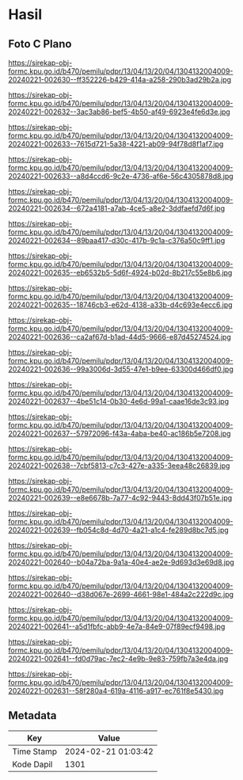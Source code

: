 # Hasil

## Foto C Plano

https://sirekap-obj-formc.kpu.go.id/b470/pemilu/pdpr/13/04/13/20/04/1304132004009-20240221-002630--ff352226-b429-414a-a258-290b3ad29b2a.jpg

https://sirekap-obj-formc.kpu.go.id/b470/pemilu/pdpr/13/04/13/20/04/1304132004009-20240221-002632--3ac3ab86-bef5-4b50-af49-6923e4fe6d3e.jpg

https://sirekap-obj-formc.kpu.go.id/b470/pemilu/pdpr/13/04/13/20/04/1304132004009-20240221-002633--7615d721-5a38-4221-ab09-94f78d8f1af7.jpg

https://sirekap-obj-formc.kpu.go.id/b470/pemilu/pdpr/13/04/13/20/04/1304132004009-20240221-002633--a8d4ccd6-9c2e-4736-af6e-56c4305878d8.jpg

https://sirekap-obj-formc.kpu.go.id/b470/pemilu/pdpr/13/04/13/20/04/1304132004009-20240221-002634--672a4181-a7ab-4ce5-a8e2-3ddfaefd7d6f.jpg

https://sirekap-obj-formc.kpu.go.id/b470/pemilu/pdpr/13/04/13/20/04/1304132004009-20240221-002634--89baa417-d30c-417b-9c1a-c376a50c9ff1.jpg

https://sirekap-obj-formc.kpu.go.id/b470/pemilu/pdpr/13/04/13/20/04/1304132004009-20240221-002635--eb6532b5-5d6f-4924-b02d-8b217c55e8b6.jpg

https://sirekap-obj-formc.kpu.go.id/b470/pemilu/pdpr/13/04/13/20/04/1304132004009-20240221-002635--18746cb3-e62d-4138-a33b-d4c693e4ecc6.jpg

https://sirekap-obj-formc.kpu.go.id/b470/pemilu/pdpr/13/04/13/20/04/1304132004009-20240221-002636--ca2af67d-b1ad-44d5-9666-e87d45274524.jpg

https://sirekap-obj-formc.kpu.go.id/b470/pemilu/pdpr/13/04/13/20/04/1304132004009-20240221-002636--99a3006d-3d55-47e1-b9ee-63300d466df0.jpg

https://sirekap-obj-formc.kpu.go.id/b470/pemilu/pdpr/13/04/13/20/04/1304132004009-20240221-002637--4be51c14-0b30-4e6d-99a1-caae16de3c93.jpg

https://sirekap-obj-formc.kpu.go.id/b470/pemilu/pdpr/13/04/13/20/04/1304132004009-20240221-002637--57972096-f43a-4aba-be40-ac186b5e7208.jpg

https://sirekap-obj-formc.kpu.go.id/b470/pemilu/pdpr/13/04/13/20/04/1304132004009-20240221-002638--7cbf5813-c7c3-427e-a335-3eea48c26839.jpg

https://sirekap-obj-formc.kpu.go.id/b470/pemilu/pdpr/13/04/13/20/04/1304132004009-20240221-002639--e8e6678b-7a77-4c92-9443-8dd43f07b51e.jpg

https://sirekap-obj-formc.kpu.go.id/b470/pemilu/pdpr/13/04/13/20/04/1304132004009-20240221-002639--fb054c8d-4d70-4a21-a1c4-fe289d8bc7d5.jpg

https://sirekap-obj-formc.kpu.go.id/b470/pemilu/pdpr/13/04/13/20/04/1304132004009-20240221-002640--b04a72ba-9a1a-40e4-ae2e-9d693d3e69d8.jpg

https://sirekap-obj-formc.kpu.go.id/b470/pemilu/pdpr/13/04/13/20/04/1304132004009-20240221-002640--d38d067e-2699-4661-98e1-484a2c222d9c.jpg

https://sirekap-obj-formc.kpu.go.id/b470/pemilu/pdpr/13/04/13/20/04/1304132004009-20240221-002641--a5d1fbfc-abb9-4e7a-84e9-07f89ecf9498.jpg

https://sirekap-obj-formc.kpu.go.id/b470/pemilu/pdpr/13/04/13/20/04/1304132004009-20240221-002641--fd0d79ac-7ec2-4e9b-9e83-759fb7a3e4da.jpg

https://sirekap-obj-formc.kpu.go.id/b470/pemilu/pdpr/13/04/13/20/04/1304132004009-20240221-002631--58f280a4-619a-4116-a917-ec761f8e5430.jpg


## Metadata

| Key        | Value               |
| ---------- | ------------------- |
| Time Stamp | 2024-02-21 01:03:42 |
| Kode Dapil | 1301                |



